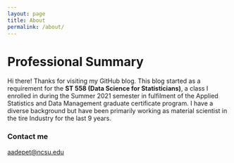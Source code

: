 ```yaml
---
layout: page
title: About
permalink: /about/
---
```

# Professional Summary
Hi there! Thanks for visiting my GitHub blog. This blog started as a requirement for the __ST 558 (Data Science for Statisticians)__, a class I enrolled in during the Summer 2021 semester in fulfilment of the Applied Statistics and Data Management graduate certificate program. I have a diverse background but have been primarily working as material scientist in the tire Industry for the last 9 years. 

### Contact me

[aadepet@ncsu.edu](mailto:aadepet@ncsu.edu)
